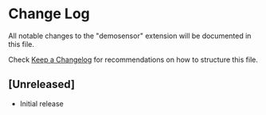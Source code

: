 # Change Log

All notable changes to the "demosensor" extension will be documented in this file.

Check [Keep a Changelog](http://keepachangelog.com/) for recommendations on how to structure this file.

## [Unreleased]

- Initial release